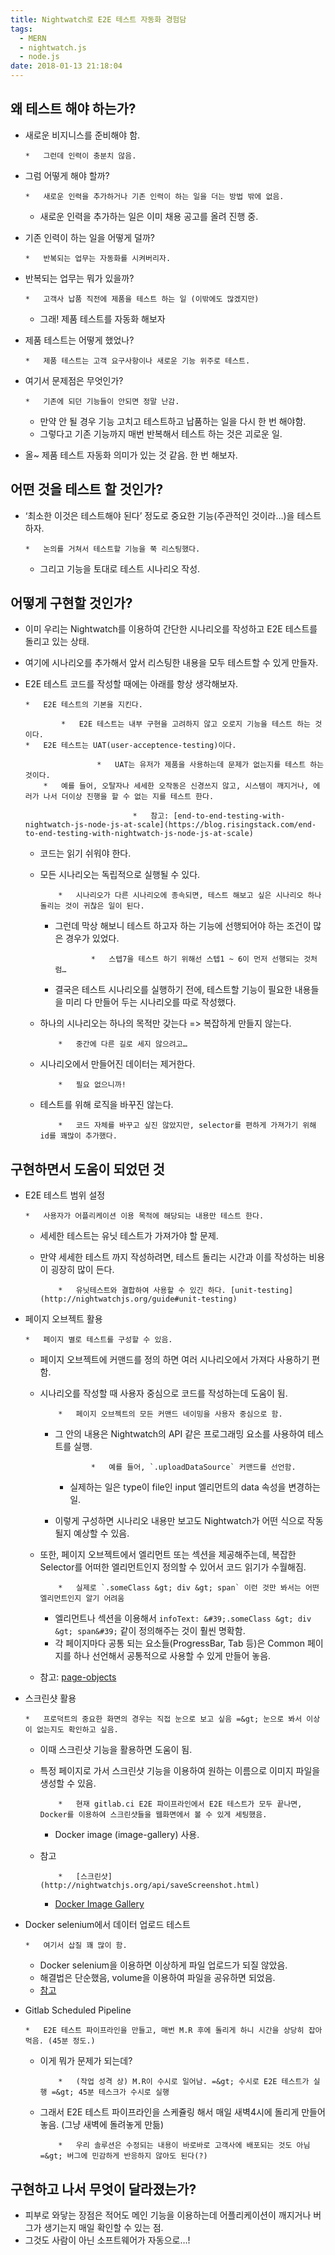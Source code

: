 ```yaml
---
title: Nightwatch로 E2E 테스트 자동화 경험담
tags:
  - MERN
  - nightwatch.js
  - node.js
date: 2018-01-13 21:18:04
---
```


## [](#왜-테스트-해야-하는가 "왜 테스트 해야 하는가?")왜 테스트 해야 하는가?

*   새로운 비지니스를 준비해야 함.

        *   그런데 인력이 충분치 않음.
*   그럼 어떻게 해야 할까?

        *   새로운 인력을 추가하거나 기존 인력이 하는 일을 더는 방법 밖에 없음.
    *   새로운 인력을 추가하는 일은 이미 채용 공고를 올려 진행 중.
*   기존 인력이 하는 일을 어떻게 덜까?

        *   반복되는 업무는 자동화를 시켜버리자.
*   반복되는 업무는 뭐가 있을까?

        *   고객사 납품 직전에 제품을 테스트 하는 일 (이밖에도 많겠지만)
    *   그래! 제품 테스트를 자동화 해보자
*   제품 테스트는 어떻게 했었나?

        *   제품 테스트는 고객 요구사항이나 새로운 기능 위주로 테스트.
*   여기서 문제점은 무엇인가?

        *   기존에 되던 기능들이 안되면 정말 난감.
    *   만약 안 될 경우 기능 고치고 테스트하고 납품하는 일을 다시 한 번 해야함.
    *   그렇다고 기존 기능까지 매번 반복해서 테스트 하는 것은 괴로운 일.
*   올~ 제품 테스트 자동화 의미가 있는 것 같음. 한 번 해보자.

## [](#어떤-것을-테스트-할-것인가 "어떤 것을 테스트 할 것인가?")어떤 것을 테스트 할 것인가?

*   ‘최소한 이것은 테스트해야 된다’ 정도로 중요한 기능(주관적인 것이라…)을 테스트 하자.

        *   논의를 거쳐서 테스트할 기능을 쭉 리스팅했다.
    *   그리고 기능을 토대로 테스트 시나리오 작성.

## [](#어떻게-구현할-것인가 "어떻게 구현할 것인가?")어떻게 구현할 것인가?

*   이미 우리는 Nightwatch를 이용하여 간단한 시나리오를 작성하고 E2E 테스트를 돌리고 있는 상태.
*   여기에 시나리오를 추가해서 앞서 리스팅한 내용을 모두 테스트할 수 있게 만들자.
*   E2E 테스트 코드를 작성할 때에는 아래를 항상 생각해보자.

        *   E2E 테스트의 기본을 지킨다.

                *   E2E 테스트는 내부 구현을 고려하지 않고 오로지 기능을 테스트 하는 것이다.
        *   E2E 테스트는 UAT(user-acceptence-testing)이다.

                        *   UAT는 유저가 제품을 사용하는데 문제가 없는지를 테스트 하는 것이다.
            *   예를 들어, 오탈자나 세세한 오작동은 신경쓰지 않고, 시스템이 깨지거나, 에러가 나서 더이상 진행을 할 수 없는 지를 테스트 한다.

                                *   참고: [end-to-end-testing-with-nightwatch-js-node-js-at-scale](https://blog.risingstack.com/end-to-end-testing-with-nightwatch-js-node-js-at-scale)
    *   코드는 읽기 쉬워야 한다.
    *   모든 시나리오는 독립적으로 실행될 수 있다.

                *   시나리오가 다른 시나리오에 종속되면, 테스트 해보고 싶은 시나리오 하나 돌리는 것이 귀찮은 일이 된다.
        *   그런데 막상 해보니 테스트 하고자 하는 기능에 선행되어야 하는 조건이 많은 경우가 있었다.

                        *   스텝7을 테스트 하기 위해선 스텝1 ~ 6이 먼저 선행되는 것처럼…
        *   결국은 테스트 시나리오를 실행하기 전에, 테스트할 기능이 필요한 내용들을 미리 다 만들어 두는 시나리오를 따로 작성했다.
    *   하나의 시나리오는 하나의 목적만 갖는다 =&gt; 복잡하게 만들지 않는다.

                *   중간에 다른 길로 세지 않으려고…
    *   시나리오에서 만들어진 데이터는 제거한다.

                *   필요 없으니까!
    *   테스트를 위해 로직을 바꾸진 않는다.

                *   코드 자체를 바꾸고 싶진 않았지만, selector를 편하게 가져가기 위해 id를 꽤많이 추가했다.

## [](#구현하면서-도움이-되었던-것 "구현하면서 도움이 되었던 것")구현하면서 도움이 되었던 것

*   E2E 테스트 범위 설정

        *   사용자가 어플리케이션 이용 목적에 해당되는 내용만 테스트 한다.
    *   세세한 테스트는 유닛 테스트가 가져가야 할 문제.
    *   만약 세세한 테스트 까지 작성하려면, 테스트 돌리는 시간과 이를 작성하는 비용이 굉장히 많이 든다.

                *   유닛테스트와 결합하여 사용할 수 있긴 하다. [unit-testing](http://nightwatchjs.org/guide#unit-testing)
*   페이지 오브젝트 활용

        *   페이지 별로 테스트를 구성할 수 있음.
    *   페이지 오브젝트에 커맨드를 정의 하면 여러 시나리오에서 가져다 사용하기 편함.
    *   시나리오를 작성할 때 사용자 중심으로 코드를 작성하는데 도움이 됨.

                *   페이지 오브젝트의 모든 커맨드 네이밍을 사용자 중심으로 함.
        *   그 안의 내용은 Nightwatch의 API 같은 프로그래밍 요소를 사용하여 테스트를 실행.

                        *   예를 들어, `.uploadDataSource` 커맨드를 선언함.
            *   실제하는 일은 type이 file인 input 엘리먼트의 data 속성을 변경하는 일.
        *   이렇게 구성하면 시나리오 내용만 보고도 Nightwatch가 어떤 식으로 작동될지 예상할 수 있음.
    *   또한, 페이지 오브젝트에서 엘리먼트 또는 섹션을 제공해주는데, 복잡한 Selector를 어떠한 엘리먼트인지 정의할 수 있어서 코드 읽기가 수월해짐.

                *   실제로 `.someClass &gt; div &gt; span` 이런 것만 봐서는 어떤 엘리먼트인지 알기 어려움
        *   엘리먼트나 섹션을 이용해서 `infoText: &#39;.someClass &gt; div &gt; span&#39;` 같이 정의해주는 것이 훨씬 명확함.
        *   각 페이지마다 공통 되는 요소들(ProgressBar, Tab 등)은 Common 페이지를 하나 선언해서 공통적으로 사용할 수 있게 만들어 놓음.
    *   참고: [page-objects](http://nightwatchjs.org/guide#page-objects)
*   스크린샷 활용

        *   프로덕트의 중요한 화면의 경우는 직접 눈으로 보고 싶음 =&gt; 눈으로 봐서 이상이 없는지도 확인하고 싶음.
    *   이때 스크린샷 기능을 활용하면 도움이 됨.
    *   특정 페이지로 가서 스크린샷 기능을 이용하여 원하는 이름으로 이미지 파일을 생성할 수 있음.

                *   현재 gitlab.ci E2E 파이프라인에서 E2E 테스트가 모두 끝나면, Docker를 이용하여 스크린샷들을 웹화면에서 볼 수 있게 세팅했음.
        *   Docker image (image-gallery) 사용.
    *   참고

                *   [스크린샷](http://nightwatchjs.org/api/saveScreenshot.html)
        *   [Docker Image Gallery](https://github.com/docwhat/docker-image-gallery)
*   Docker selenium에서 데이터 업로드 테스트

        *   여기서 삽질 꽤 많이 함.
    *   Docker selenium을 이용하면 이상하게 파일 업로드가 되질 않았음.
    *   해결법은 단순했음, volume을 이용하여 파일을 공유하면 되었음.
    *   [참고](https://github.com/nightwatchjs/nightwatch/issues/1064)
*   Gitlab Scheduled Pipeline

        *   E2E 테스트 파이프라인을 만들고, 매번 M.R 후에 돌리게 하니 시간을 상당히 잡아먹음. (45분 정도.)
    *   이게 뭐가 문제가 되는데?

                *   (작업 성격 상) M.R이 수시로 일어남. =&gt; 수시로 E2E 테스트가 실행 =&gt; 45분 테스크가 수시로 실행
    *   그래서 E2E 테스트 파이프라인을 스케쥴링 해서 매일 새벽4시에 돌리게 만들어 놓음. (그냥 새벽에 돌려놓게 만듦)

                *   우리 솔루션은 수정되는 내용이 바로바로 고객사에 배포되는 것도 아님 =&gt; 버그에 민감하게 반응하지 않아도 된다(?)

## [](#구현하고-나서-무엇이-달라졌는가 "구현하고 나서 무엇이 달라졌는가?")구현하고 나서 무엇이 달라졌는가?

*   피부로 와닿는 장점은 적어도 메인 기능을 이용하는데 어플리케이션이 깨지거나 버그가 생기는지 매일 확인할 수 있는 점.
*   그것도 사람이 아닌 소프트웨어가 자동으로…!